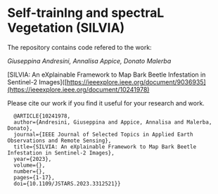 # Self-trainIng and spectraL Vegetation (SILVIA)


The repository contains code refered to the work:

_Giuseppina Andresini, Annalisa Appice, Donato Malerba_

[SILVIA: An eXplainable Framework to Map Bark Beetle Infestation in Sentinel-2 Images]([https://ieeexplore.ieee.org/document/9036935](https://ieeexplore.ieee.org/document/10241978) 

Please cite our work if you find it useful for your research and work.
```
  @ARTICLE{10241978,
  author={Andresini, Giuseppina and Appice, Annalisa and Malerba, Donato},
  journal={IEEE Journal of Selected Topics in Applied Earth Observations and Remote Sensing}, 
  title={SILVIA: An eXplainable Framework to Map Bark Beetle Infestation in Sentinel-2 Images}, 
  year={2023},
  volume={},
  number={},
  pages={1-17},
  doi={10.1109/JSTARS.2023.3312521}}
```


